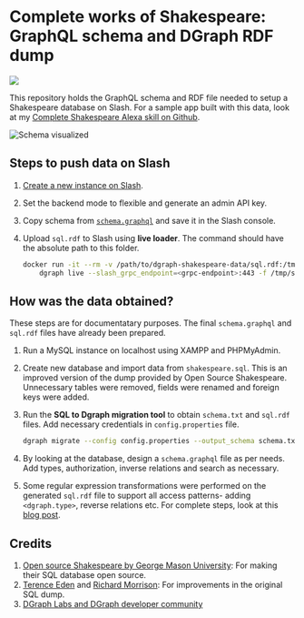 # Complete works of Shakespeare: GraphQL schema and DGraph RDF dump
![](https://media-fastly.hackerearth.com/media/hackathon/slash-sprint/images/7af8fd52f7-cover_image_1.png)

This repository holds the GraphQL schema and RDF file needed to setup a Shakespeare database on Slash. For a sample app built with this data, look at my [Complete Shakespeare Alexa skill on Github](https://github.com/secretshardul/complete-shakespeare).

![Schema visualized](https://lucid.app/publicSegments/view/e6bbf02e-864b-4ce4-85f2-5dc13a843c5a/image.png)

## Steps to push data on Slash
1. [Create a new instance on Slash](https://slash.dgraph.io/).
2. Set the backend mode to flexible and generate an admin API key.
3. Copy schema from [`schema.graphql`](/schema.graphql) and save it in the Slash console.
4. Upload `sql.rdf` to Slash using **live loader**. The command should have the absolute path to this folder.

    ```sh
    docker run -it --rm -v /path/to/dgraph-shakespeare-data/sql.rdf:/tmp/sql.rdf dgraph/dgraph:v20.07-slash \
        dgraph live --slash_grpc_endpoint=<grpc-endpoint>:443 -f /tmp/sql.rdf -t <api-token>
    ```

## How was the data obtained?
These steps are for documentatary purposes. The final `schema.graphql` and `sql.rdf` files have already been prepared.

1. Run a MySQL instance on localhost using XAMPP and PHPMyAdmin.
2. Create new database and import data from `shakespeare.sql`. This is an improved version of the dump provided by Open Source Shakespeare. Unnecessary tables were removed, fields were renamed and foreign keys were added.
3. Run the **SQL to Dgraph migration tool** to obtain `schema.txt` and `sql.rdf` files. Add necessary credentials in `config.properties` file.

    ```sh
    dgraph migrate --config config.properties --output_schema schema.txt --output_data sql.rdf --host 192.168.64.2
    ```

4. By looking at the database, design a `schema.graphql` file as per needs. Add types, authorization, inverse relations and search as necessary.
5. Some regular expression transformations were performed on the generated `sql.rdf` file to support all access patterns- adding `<dgraph.type>`, reverse relations etc. For complete steps, look at this [blog post](TODO).

## Credits
1. [Open source Shakespeare by George Mason University](https://www.opensourceshakespeare.org/downloads/): For making their SQL database open source.
2. [Terence Eden](https://github.com/edent/Open-Source-Shakespeare) and [Richard Morrison](): For improvements in the original SQL dump.
3. [DGraph Labs and DGraph developer community](https://dgraph.io/)
